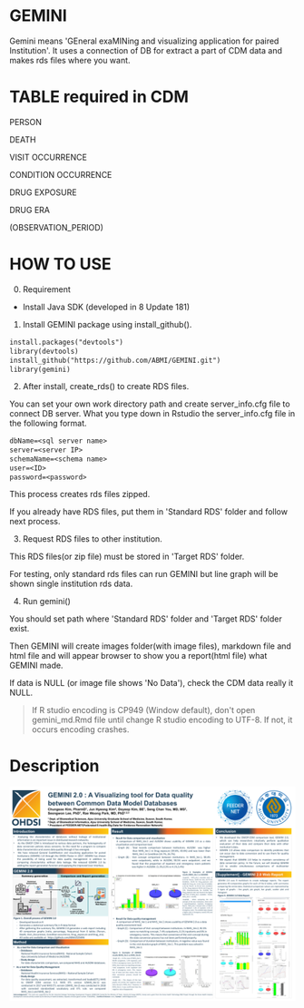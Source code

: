 # GEMINI

Gemini means 'GEneral exaMINing and visualizing application for paired Institution'.
It uses a connection of DB for extract a part of CDM data and makes rds files where you want.

# TABLE required in CDM

PERSON

DEATH

VISIT OCCURRENCE

CONDITION OCCURRENCE

DRUG EXPOSURE

DRUG ERA

(OBSERVATION_PERIOD)

# HOW TO USE

0. Requirement

* Install Java SDK (developed in 8 Update 181)

1. Install GEMINI package using install_github().

```
install.packages("devtools")
library(devtools)
install_github("https://github.com/ABMI/GEMINI.git")
library(gemini)
```

2. After install, create_rds() to create RDS files.

You can set your own work directory path and create server_info.cfg file to connect DB server.
What you type down in Rstudio the server_info.cfg file in the following format.


```
dbName=<sql server name>
server=<server IP>
schemaName=<schema name>
user=<ID>
password=<password>
```

This process creates rds files zipped.

If you already have RDS files, put them in 'Standard RDS' folder and follow next process.

3. Request RDS files to other institution.

This RDS files(or zip file) must be stored in 'Target RDS' folder.

For testing, only standard rds files can run GEMINI but line graph will be shown single institution rds data.
  
4. Run gemini()

You should set path where 'Standard RDS' folder and 'Target RDS' folder exist.

Then GEMINI will create images folder(with image files), markdown file and html file and will appear browser to show you a report(html file) what GEMINI made.

If data is NULL (or image file shows 'No Data'), check the CDM data really it NULL.

> If R studio encoding is CP949 (Window default), don't open gemini_md.Rmd file until change R studio encoding to UTF-8. If not, it occurs encoding crashes.

# Description
![Poster](/OHDSI_GEMINI_poster.png)
